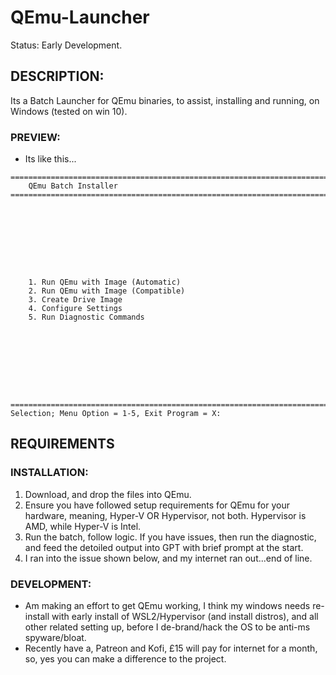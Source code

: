 # QEmu-Launcher
Status: Early Development.

## DESCRIPTION:
Its a Batch Launcher for QEmu binaries, to assist, installing and running, on Windows (tested on win 10).

### PREVIEW:
- Its like this...
```
========================================================================================================================
    QEmu Batch Installer
========================================================================================================================









    1. Run QEmu with Image (Automatic)
    2. Run QEmu with Image (Compatible)
    3. Create Drive Image
    4. Configure Settings
    5. Run Diagnostic Commands









========================================================================================================================
Selection; Menu Option = 1-5, Exit Program = X:

```

## REQUIREMENTS

### INSTALLATION:
1. Download, and drop the files into QEmu.
2. Ensure you have followed setup requirements for QEmu for your hardware, meaning, Hyper-V OR Hypervisor, not both. Hypervisor is AMD, while Hyper-V is Intel.
3. Run the batch, follow logic. If you have issues, then run the diagnostic, and feed the detoiled output into GPT with brief prompt at the start.
4. I ran into the issue shown below, and my internet ran out...end of line.

### DEVELOPMENT:
- Am making an effort to get QEmu working, I think my windows needs re-install with early install of WSL2/Hypervisor (and install distros), and all other related setting up, before I de-brand/hack the OS to be anti-ms spyware/bloat. 
- Recently have a, Patreon and Kofi, £15 will pay for internet for a month, so, yes you can make a difference to the project.
 
